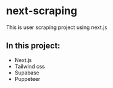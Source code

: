 # next-scraping

This is user scraping project using next.js

## In this project:
- Next.js
- Tailwind css
- Supabase
- Puppeteer
